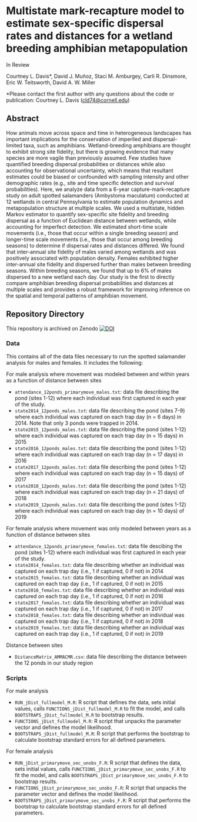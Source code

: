 # Multistate mark-recapture model to estimate sex-specific dispersal rates and distances for a wetland breeding amphibian metapopulation
In Review 

Courtney L. Davis*, David J. Muñoz, Staci M. Amburgey, Carli R. Dinsmore, Eric W. Teitsworth, David A. W. Miller

*Please contact the first author with any questions about the code or publication: Courtney L. Davis (cld74@cornell.edu)


## Abstract
How animals move across space and time in heterogeneous landscapes has important implications for the conservation of imperiled and dispersal-limited taxa, such as amphibians. Wetland-breeding amphibians are thought to exhibit strong site fidelity, but there is growing evidence that many species are more vagile than previously assumed. Few studies have quantified breeding dispersal probabilities or distances while also accounting for observational uncertainty, which means that resultant estimates could be biased or confounded with sampling intensity and other demographic rates (e.g., site and time specific detection and survival probabilities). Here, we analyze data from a 6-year capture-mark-recapture study on adult spotted salamanders (Ambystoma maculatum) conducted at 12 wetlands in central Pennsylvania to estimate population dynamics and metapopulation structure at multiple scales. We used a multistate, hidden Markov estimator to quantify sex-specific site fidelity and breeding dispersal as a function of Euclidean distance between wetlands, while accounting for imperfect detection. We estimated short-time scale movements (i.e., those that occur within a single breeding season) and longer-time scale movements (i.e., those that occur among breeding seasons) to determine if dispersal rates and distances differed. We found that inter-annual site fidelity of males varied among wetlands and was positively associated with population density. Females exhibited higher inter-annual site fidelity and dispersed further than males between breeding seasons. Within breeding seasons, we found that up to 6% of males dispersed to a new wetland each day. Our study is the first to directly compare amphibian breeding dispersal probabilities and distances at multiple scales and provides a robust framework for improving inference on the spatial and temporal patterns of amphibian movement. 

## Repository Directory
This repository is archived on Zenodo [![DOI](https://zenodo.org/badge/455412112.svg)](https://zenodo.org/badge/latestdoi/455412112)

### Data
This contains all of the data files necessary to run the spotted salamander analysis for males and females. It includes the following:

For male analysis where movement was modeled between and within years as a function of distance between sites
- `attendance_12ponds_primarymove_males.txt`: data file describing the pond (sites 1-12) where each individual was first captured in each year of the study.
- `state2014_12ponds_males.txt`: data file describing the pond (sites 7-9) where each individual was captured on each trap day (n = 6 days) in 2014. Note that only 3 ponds were trapped in 2014.
- `state2015_12ponds_males.txt`: data file describing the pond (sites 1-12) where each individual was captured on each trap day (n = 15 days) in 2015
- `state2016_12ponds_males.txt`: data file describing the pond (sites 1-12) where each individual was captured on each trap day (n = 17 days) in 2016
- `state2017_12ponds_males.txt`: data file describing the pond (sites 1-12) where each individual was captured on each trap day (n = 15 days) of 2017
- `state2018_12ponds_males.txt`: data file describing the pond (sites 1-12) where each individual was captured on each trap day (n = 21 days) of 2018
- `state2019_12ponds_males.txt`: data file describing the pond (sites 1-12) where each individual was captured on each trap day (n = 10 days) of 2019

For female analysis where movement was only modeled between years as a function of distance between sites
- `attendance_12ponds_primarymove_females.txt`: data file descibing the pond (sites 1-12) where each individual was first captured in each year of the study.
- `state2014_females.txt`: data file describing whether an individual was captured on each trap day (i.e., 1 if captured, 0 if not) in 2014
- `state2015_females.txt`: data file describing whether an individual was captured on each trap day (i.e., 1 if captured, 0 if not) in 2015
- `state2016_females.txt`: data file describing whether an individual was captured on each trap day (i.e., 1 if captured, 0 if not) in 2016
- `state2017_females.txt`: data file describing whether an individual was captured on each trap day (i.e., 1 if captured, 0 if not) in 2017
- `state2018_females.txt`: data file describing whether an individual was captured on each trap day (i.e., 1 if captured, 0 if not) in 2018
- `state2019_females.txt`: data file describing whether an individual was captured on each trap day (i.e., 1 if captured, 0 if not) in 2019

Distance between sites
- `DistanceMatrix_AMMACMR.csv`: data file describing the distance between the 12 ponds in our study region


### Scripts 
For male analysis
- `RUN_jDist_fullmodel_M.R`: R script that defines the data, sets initial values, calls `FUNCTIONS_jDist_fullmodel_M.R` to fit the model, and calls `BOOTSTRAPS_jDist_fullmodel_M.R` to bootstrap results.
- `FUNCTIONS_jDist_fullmodel_M.R`: R script that unpacks the parameter vector and defines the model likelihood. 
- `BOOTSTRAPS_jDist_fullmodel_M.R`: R script that performs the bootstrap to calculate bootstrap standard errors for all defined parameters. 

For female analysis
- `RUN_jDist_primarymove_sec_unobs_F.R`: R script that defines the data, sets initial values, calls `FUNCTIONS_jDist_primarymove_sec_unobs_F.R` to fit the model, and calls `BOOTSTRAPS_jDist_primarymove_sec_unobs_F.R` to bootstrap results.
- `FUNCTIONS_jDist_primarymove_sec_unobs_F.R`: R script that unpacks the parameter vector and defines the model likelihood. 
- `BOOTSTRAPS_jDist_primarymove_sec_unobs_F.R`: R script that performs the bootstrap to calculate bootstrap standard errors for all defined parameters. 


